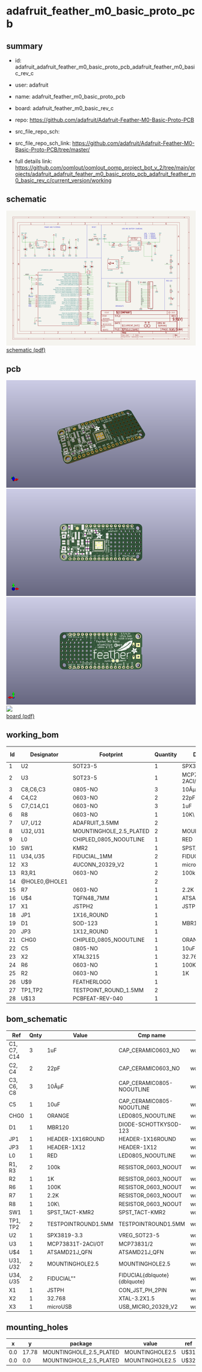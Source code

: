 # adafruit_feather_m0_basic_proto_pcb
 
## summary 
* id: adafruit_adafruit_feather_m0_basic_proto_pcb_adafruit_feather_m0_basic_rev_c
* user: adafruit
* name: adafruit_feather_m0_basic_proto_pcb
* board: adafruit_feather_m0_basic_rev_c
* repo: https://github.com/adafruit/Adafruit-Feather-M0-Basic-Proto-PCB



* src_file_repo_sch: 
* src_file_repo_sch_link: https://github.com/adafruit/Adafruit-Feather-M0-Basic-Proto-PCB/tree/master/
* full details link: https://github.com/oomlout/oomlout_oomp_project_bot_v_2/tree/main/projects/adafruit_adafruit_feather_m0_basic_proto_pcb_adafruit_feather_m0_basic_rev_c/current_version/working  

## schematic  
![](working_schematic_600.png)  
[schematic (pdf)](working_schematic.pdf) 






















## pcb  
![](working_3d_600.png) 
![](working_3d_front_600.png)  
![](working_3d_back_600.png)  
![](working_600.png)  
[board (pdf)](working.pdf)  

## working_bom
| Id | Designator | Footprint | Quantity | Designation | Supplier and ref |  | None | 
| --- | --- | --- | --- | --- | --- | --- | --- | 
| 1 | U2 | SOT23-5 | 1 | SPX3819-3.3 |  |  | [''] | 
| 2 | U3 | SOT23-5 | 1 | MCP73831T-2ACI/OT |  |  | [''] | 
| 3 | C8,C6,C3 | 0805-NO | 3 | 10ÂµF |  |  | [''] | 
| 4 | C4,C2 | 0603-NO | 2 | 22pF |  |  | [''] | 
| 5 | C7,C14,C1 | 0603-NO | 3 | 1uF |  |  | [''] | 
| 6 | R8 | 0603-NO | 1 | 10K\ |  |  | [''] | 
| 7 | U$7,U$12 | ADAFRUIT_3.5MM | 2 |  |  |  | [''] | 
| 8 | U$32,U$31 | MOUNTINGHOLE_2.5_PLATED | 2 | MOUNTINGHOLE2.5 |  |  | [''] | 
| 9 | L0 | CHIPLED_0805_NOOUTLINE | 1 | RED |  |  | [''] | 
| 10 | SW1 | KMR2 | 1 | SPST_TACT-KMR2 |  |  | [''] | 
| 11 | U$34,U$35 | FIDUCIAL_1MM | 2 | FIDUCIAL" |  |  | [''] | 
| 12 | X3 | 4UCONN_20329_V2 | 1 | microUSB |  |  | [''] | 
| 13 | R3,R1 | 0603-NO | 2 | 100k |  |  | [''] | 
| 14 | @HOLE0,@HOLE1 |  | 2 |  |  |  | [''] | 
| 15 | R7 | 0603-NO | 1 | 2.2K |  |  | [''] | 
| 16 | U$4 | TQFN48_7MM | 1 | ATSAMD21G18_QFN |  |  | [''] | 
| 17 | X1 | JSTPH2 | 1 | JSTPH |  |  | [''] | 
| 18 | JP1 | 1X16_ROUND | 1 |  |  |  | [''] | 
| 19 | D1 | SOD-123 | 1 | MBR120 |  |  | [''] | 
| 20 | JP3 | 1X12_ROUND | 1 |  |  |  | [''] | 
| 21 | CHG0 | CHIPLED_0805_NOOUTLINE | 1 | ORANGE |  |  | [''] | 
| 22 | C5 | 0805-NO | 1 | 10uF |  |  | [''] | 
| 23 | X2 | XTAL3215 | 1 | 32.768 |  |  | [''] | 
| 24 | R6 | 0603-NO | 1 | 100K |  |  | [''] | 
| 25 | R2 | 0603-NO | 1 | 1K |  |  | [''] | 
| 26 | U$9 | FEATHERLOGO | 1 |  |  |  | [''] | 
| 27 | TP1,TP2 | TESTPOINT_ROUND_1.5MM | 2 |  |  |  | [''] | 
| 28 | U$13 | PCBFEAT-REV-040 | 1 |  |  |  | [''] | 


## bom_schematic
| Ref | Qnty | Value | Cmp name | Footprint | Description | Vendor | DNP | 
| --- | --- | --- | --- | --- | --- | --- | --- | 
| C1, C7, C14 | 3 | 1uF | CAP_CERAMIC0603_NO | working:0603-NO |  |  |  | 
| C2, C4 | 2 | 22pF | CAP_CERAMIC0603_NO | working:0603-NO |  |  |  | 
| C3, C6, C8 | 3 | 10ÂµF | CAP_CERAMIC0805-NOOUTLINE | working:0805-NO |  |  |  | 
| C5 | 1 | 10uF | CAP_CERAMIC0805-NOOUTLINE | working:0805-NO |  |  |  | 
| CHG0 | 1 | ORANGE | LED0805_NOOUTLINE | working:CHIPLED_0805_NOOUTLINE |  |  |  | 
| D1 | 1 | MBR120 | DIODE-SCHOTTKYSOD-123 | working:SOD-123 |  |  |  | 
| JP1 | 1 | HEADER-1X16ROUND | HEADER-1X16ROUND | working:1X16_ROUND |  |  |  | 
| JP3 | 1 | HEADER-1X12 | HEADER-1X12 | working:1X12_ROUND |  |  |  | 
| L0 | 1 | RED | LED0805_NOOUTLINE | working:CHIPLED_0805_NOOUTLINE |  |  |  | 
| R1, R3 | 2 | 100k | RESISTOR_0603_NOOUT | working:0603-NO |  |  |  | 
| R2 | 1 | 1K | RESISTOR_0603_NOOUT | working:0603-NO |  |  |  | 
| R6 | 1 | 100K | RESISTOR_0603_NOOUT | working:0603-NO |  |  |  | 
| R7 | 1 | 2.2K | RESISTOR_0603_NOOUT | working:0603-NO |  |  |  | 
| R8 | 1 | 10K\ | RESISTOR_0603_NOOUT | working:0603-NO |  |  |  | 
| SW1 | 1 | SPST_TACT-KMR2 | SPST_TACT-KMR2 | working:KMR2 |  |  |  | 
| TP1, TP2 | 2 | TESTPOINTROUND1.5MM | TESTPOINTROUND1.5MM | working:TESTPOINT_ROUND_1.5MM |  |  |  | 
| U2 | 1 | SPX3819-3.3 | VREG_SOT23-5 | working:SOT23-5 |  |  |  | 
| U3 | 1 | MCP73831T-2ACI/OT | MCP73831/2 | working:SOT23-5 |  |  |  | 
| U$4 | 1 | ATSAMD21J_QFN | ATSAMD21J_QFN | working:TQFN48_7MM |  |  |  | 
| U$31, U$32 | 2 | MOUNTINGHOLE2.5 | MOUNTINGHOLE2.5 | working:MOUNTINGHOLE_2.5_PLATED |  |  |  | 
| U$34, U$35 | 2 | FIDUCIAL"" | FIDUCIAL{dblquote}{dblquote} | working:FIDUCIAL_1MM |  |  |  | 
| X1 | 1 | JSTPH | CON_JST_PH_2PIN | working:JSTPH2 |  |  |  | 
| X2 | 1 | 32.768 | XTAL-3.2X1.5 | working:XTAL3215 |  |  |  | 
| X3 | 1 | microUSB | USB_MICRO_20329_V2 | working:4UCONN_20329_V2 |  |  |  | 


## mounting_holes
| x | y | package | value | ref | size | 
| --- | --- | --- | --- | --- | --- | 
| 0.0 | 17.78 | MOUNTINGHOLE_2.5_PLATED | MOUNTINGHOLE2.5 | U$31 | m3 | 
| 0.0 | 0.0 | MOUNTINGHOLE_2.5_PLATED | MOUNTINGHOLE2.5 | U$32 | m3 | 


